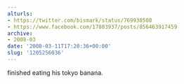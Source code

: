 ```yaml
---
alturls:
- https://twitter.com/bismark/status/769938508
- https://www.facebook.com/17803937/posts/856463917459
archive:
- 2008-03
date: '2008-03-11T17:20:36+00:00'
slug: '1205256036'
---
```


finished eating his tokyo banana.

